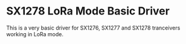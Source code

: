 # SX1278 LoRa Mode Basic Driver

This is a very basic driver for SX1276, SX1277 and SX1278 tranceivers working in LoRa mode. 
